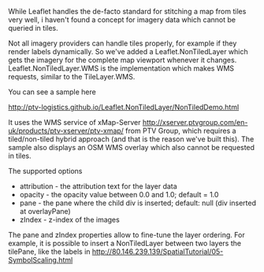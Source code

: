 While Leaflet handles the de-facto standard for stitching a map from tiles very well, 
i haven't found a concept for imagery data which cannot be queried in tiles.

Not all imagery providers can handle tiles properly, for example if they render labels dynamically.
So we've added a Leaflet.NonTiledLayer which gets the imagery for the complete map viewport whenever it changes.
Leaflet.NonTiledLayer.WMS is the implementation which makes WMS requests, similar to the TileLayer.WMS.

You can see a sample here

http://ptv-logistics.github.io/Leaflet.NonTiledLayer/NonTiledDemo.html

It uses the WMS service of xMap-Server http://xserver.ptvgroup.com/en-uk/products/ptv-xserver/ptv-xmap/
from PTV Group, which requires a tiled/non-tiled hybrid approach (and that is the reason we've built this).
The sample also displays an OSM WMS overlay which also cannot be requested in tiles.

The supported options

* attribution - the attribution text for the layer data
* opacity - the opacity value between 0.0 and 1.0; default = 1.0
* pane - the pane where the child div is inserted; default: null (div inserted at overlayPane)
* zIndex - z-index of the images

The pane and zIndex properties allow to fine-tune the layer ordering. For example, it is possible to insert a NonTiledLayer between two layers the tilePane, like the labels in http://80.146.239.139/SpatialTutorial/05-SymbolScaling.html
